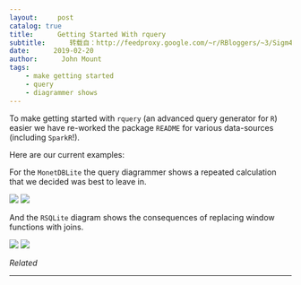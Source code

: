 ```yaml
---
layout:     post
catalog: true
title:      Getting Started With rquery
subtitle:      转载自：http://feedproxy.google.com/~r/RBloggers/~3/Sigm4wSnQaU/
date:      2019-02-20
author:      John Mount
tags:
    - make getting started
    - query
    - diagrammer shows
---
```






To make getting started with `rquery` (an advanced query generator for `R`) easier we have re-worked the package `README` for various data-sources (including `SparkR`!).




Here are our current examples:

For the `MonetDBLite` the query diagrammer shows a repeated calculation that we decided was best to leave in.

![](https://i2.wp.com/www.win-vector.com/blog/wp-content/uploads/2019/02/NewImage-1.png?resize=262%2C484)
![](https://i2.wp.com/www.win-vector.com/blog/wp-content/uploads/2019/02/NewImage-1.png?resize=262%2C484)


And the `RSQLite` diagram shows the consequences of replacing window functions with joins.

![](https://i2.wp.com/www.win-vector.com/blog/wp-content/uploads/2019/02/NewImage-2.png?resize=307%2C565)
![](https://i2.wp.com/www.win-vector.com/blog/wp-content/uploads/2019/02/NewImage-2.png?resize=307%2C565)



*Related*








---
